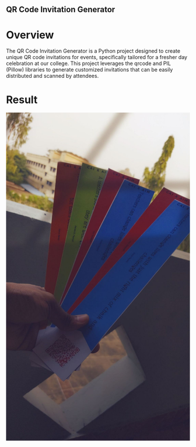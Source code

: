 ## QR Code Invitation Generator
# Overview
The QR Code Invitation Generator is a Python project designed to create unique QR code invitations for events, specifically tailored for a fresher day celebration at our college. This project leverages the qrcode and PIL (Pillow) libraries to generate customized invitations that can be easily distributed and scanned by attendees.

# Result
![Invitation Sample](https://github.com/bhargavsai-lingampalli/invitation-qrcodes/blob/main/output%20invitations.jpg?raw=true)
